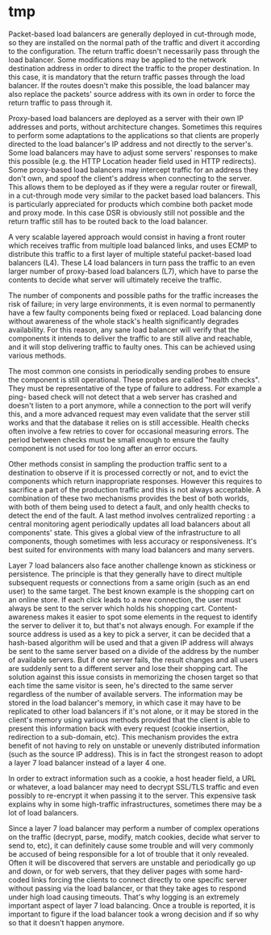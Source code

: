 # tmp



Packet-based load balancers are generally deployed in cut-through mode, so they are installed on the normal path of the traffic and divert it according to the configuration. The return traffic doesn't necessarily pass through the load balancer. Some modifications may be applied to the network destination address in order to direct the traffic to the proper destination. In this case, it is mandatory that the return traffic passes through the load balancer. If the routes doesn't make this possible, the load balancer may also replace the packets' source address with its own in order to force the return traffic to pass through it.



Proxy-based load balancers are deployed as a server with their own IP addresses
and ports, without architecture changes. Sometimes this requires to perform some
adaptations to the applications so that clients are properly directed to the
load balancer's IP address and not directly to the server's. Some load balancers
may have to adjust some servers' responses to make this possible (e.g. the HTTP
Location header field used in HTTP redirects). Some proxy-based load balancers
may intercept traffic for an address they don't own, and spoof the client's
address when connecting to the server. This allows them to be deployed as if
they were a regular router or firewall, in a cut-through mode very similar to
the packet based load balancers. This is particularly appreciated for products
which combine both packet mode and proxy mode. In this case DSR is obviously
still not possible and the return traffic still has to be routed back to the
load balancer.

A very scalable layered approach would consist in having a front router which
receives traffic from multiple load balanced links, and uses ECMP to distribute
this traffic to a first layer of multiple stateful packet-based load balancers
(L4). These L4 load balancers in turn pass the traffic to an even larger number
of proxy-based load balancers (L7), which have to parse the contents to decide
what server will ultimately receive the traffic.

The number of components and possible paths for the traffic increases the risk
of failure; in very large environments, it is even normal to permanently have
a few faulty components being fixed or replaced. Load balancing done without
awareness of the whole stack's health significantly degrades availability. For
this reason, any sane load balancer will verify that the components it intends
to deliver the traffic to are still alive and reachable, and it will stop
delivering traffic to faulty ones. This can be achieved using various methods.

The most common one consists in periodically sending probes to ensure the
component is still operational. These probes are called "health checks". They
must be representative of the type of failure to address. For example a ping-
based check will not detect that a web server has crashed and doesn't listen to
a port anymore, while a connection to the port will verify this, and a more
advanced request may even validate that the server still works and that the
database it relies on is still accessible. Health checks often involve a few
retries to cover for occasional measuring errors. The period between checks
must be small enough to ensure the faulty component is not used for too long
after an error occurs.

Other methods consist in sampling the production traffic sent to a destination
to observe if it is processed correctly or not, and to evict the components
which return inappropriate responses. However this requires to sacrifice a part
of the production traffic and this is not always acceptable. A combination of
these two mechanisms provides the best of both worlds, with both of them being
used to detect a fault, and only health checks to detect the end of the fault.
A last method involves centralized reporting : a central monitoring agent
periodically updates all load balancers about all components' state. This gives
a global view of the infrastructure to all components, though sometimes with
less accuracy or responsiveness. It's best suited for environments with many
load balancers and many servers.

Layer 7 load balancers also face another challenge known as stickiness or
persistence. The principle is that they generally have to direct multiple
subsequent requests or connections from a same origin (such as an end user) to
the same target. The best known example is the shopping cart on an online
store. If each click leads to a new connection, the user must always be sent
to the server which holds his shopping cart. Content-awareness makes it easier
to spot some elements in the request to identify the server to deliver it to,
but that's not always enough. For example if the source address is used as a
key to pick a server, it can be decided that a hash-based algorithm will be
used and that a given IP address will always be sent to the same server based
on a divide of the address by the number of available servers. But if one
server fails, the result changes and all users are suddenly sent to a different
server and lose their shopping cart. The solution against this issue consists
in memorizing the chosen target so that each time the same visitor is seen,
he's directed to the same server regardless of the number of available servers.
The information may be stored in the load balancer's memory, in which case it
may have to be replicated to other load balancers if it's not alone, or it may
be stored in the client's memory using various methods provided that the client
is able to present this information back with every request (cookie insertion,
redirection to a sub-domain, etc). This mechanism provides the extra benefit of
not having to rely on unstable or unevenly distributed information (such as the
source IP address). This is in fact the strongest reason to adopt a layer 7
load balancer instead of a layer 4 one.

In order to extract information such as a cookie, a host header field, a URL
or whatever, a load balancer may need to decrypt SSL/TLS traffic and even
possibly to re-encrypt it when passing it to the server. This expensive task
explains why in some high-traffic infrastructures, sometimes there may be a
lot of load balancers.

Since a layer 7 load balancer may perform a number of complex operations on the
traffic (decrypt, parse, modify, match cookies, decide what server to send to,
etc), it can definitely cause some trouble and will very commonly be accused of
being responsible for a lot of trouble that it only revealed. Often it will be
discovered that servers are unstable and periodically go up and down, or for
web servers, that they deliver pages with some hard-coded links forcing the
clients to connect directly to one specific server without passing via the load
balancer, or that they take ages to respond under high load causing timeouts.
That's why logging is an extremely important aspect of layer 7 load balancing.
Once a trouble is reported, it is important to figure if the load balancer took
a wrong decision and if so why so that it doesn't happen anymore.

